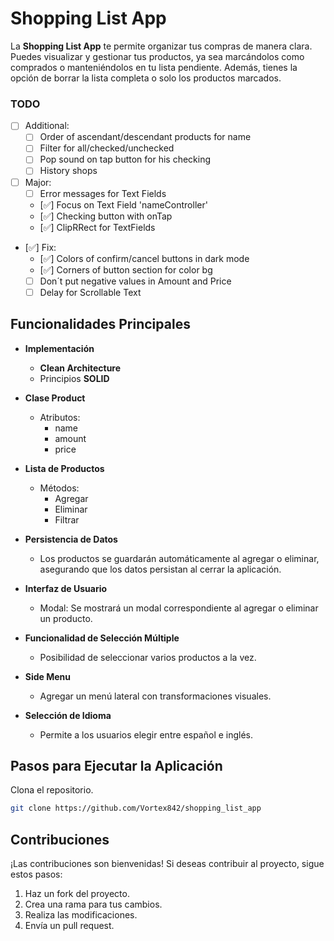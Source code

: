 # Shopping List App

La **Shopping List App** te permite organizar tus compras de manera clara. Puedes visualizar y gestionar tus productos, ya sea marcándolos como comprados o manteniéndolos en tu lista pendiente. Además, tienes la opción de borrar la lista completa o solo los productos marcados.

### TODO
* [ ] Additional:
  * [ ] Order of ascendant/descendant products for name
  * [ ] Filter for all/checked/unchecked
  * [ ] Pop sound on tap button for his checking
  * [ ] History shops
* [ ] Major:
  * [ ] Error messages for Text Fields
  * [✅] Focus on Text Field 'nameController'
  * [✅] Checking button with onTap
  * [✅] ClipRRect for TextFields
* [✅] Fix:
  * [✅] Colors of confirm/cancel buttons in dark mode
  * [✅] Corners of button section for color bg
  * [ ] Don´t put negative values in Amount and Price
  * [ ] Delay for Scrollable Text

## Funcionalidades Principales
* **Implementación**
  * **Clean Architecture**
  * Principios **SOLID**

* **Clase Product**
  * Atributos:
    * name
    * amount
    * price

* **Lista de Productos**
  * Métodos:
    * Agregar
    * Eliminar
    * Filtrar

* **Persistencia de Datos**
  * Los productos se guardarán automáticamente al agregar o eliminar, asegurando que los datos persistan al cerrar la aplicación.

* **Interfaz de Usuario**
  * Modal: Se mostrará un modal correspondiente al agregar o eliminar un producto.

* **Funcionalidad de Selección Múltiple**
  * Posibilidad de seleccionar varios productos a la vez.

* **Side Menu**
  * Agregar un menú lateral con transformaciones visuales.

* **Selección de Idioma**
  * Permite a los usuarios elegir entre español e inglés.

## Pasos para Ejecutar la Aplicación

Clona el repositorio.
   ```bash
   git clone https://github.com/Vortex842/shopping_list_app
   ```

## Contribuciones
¡Las contribuciones son bienvenidas! Si deseas contribuir al proyecto, sigue estos pasos:

1. Haz un fork del proyecto.
2. Crea una rama para tus cambios.
3. Realiza las modificaciones.
4. Envía un pull request.
